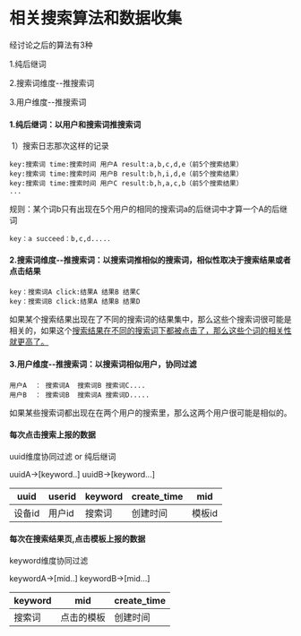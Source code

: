 # 相关搜索算法和数据收集

经讨论之后的算法有3种

1.纯后继词

2.搜索词维度--推搜索词

3.用户维度--推搜索词



#### 1.纯后继词：以用户和搜索词推搜索词

​	1）搜索日志那次这样的记录

```
key:搜索词 time:搜索时间 用户A result:a,b,c,d,e（前5个搜索结果）
key:搜索词 time:搜索时间 用户B result:b,h,i,d,e（前5个搜索结果）
key:搜索词 time:搜索时间 用户C result:b,h,a,c,b（前5个搜索结果）
...
```

​	规则：某个词b只有出现在5个用户的相同的搜索词a的后继词中才算一个A的后继词

```
key：a succeed：b,c,d.....
```



#### 2.搜索词维度--推搜索词：以搜索词推相似的搜索词，相似性取决于搜索结果或者点击结果

```
key：搜索词A click:结果A 结果B 结果C
key：搜索词B click:结果A 结果B 结果D
```

如果某个搜索结果出现在了不同的搜索词的结果集中，那么这些个搜索词很可能是相关的，如果这个<u>搜索结果在不同的搜索词下都被点击了，那么这些个词的相关性就更高了。</u> 



#### 3.用户维度--推搜索词：以搜索词相似用户，协同过滤

```
用户A  ： 搜索词A  搜索词B 搜索词C....
用户B  ： 搜索词B  搜索词A 搜索词D.....
```

如果某些搜索词都出现在在两个用户的搜索里，那么这两个用户很可能是相似的。



#### 每次点击搜索上报的数据

uuid维度协同过滤 or 纯后继词

uuidA->[keyword..]
uuidB->[keyword...]

| uuid   | userid | keyword | create_time | mid    |
| ------ | ------ | ------- | ----------- | ------ |
| 设备id | 用户id | 搜索词  | 创建时间    | 模板id |

#### 每次在搜索结果页,点击模板上报的数据

keyword维度协同过滤

keywordA->[mid..]
keywordB->[mid...]

| keyword | mid        | create_time |
| ------- | ---------- | ----------- |
| 搜索词  | 点击的模板 | 创建时间    |

